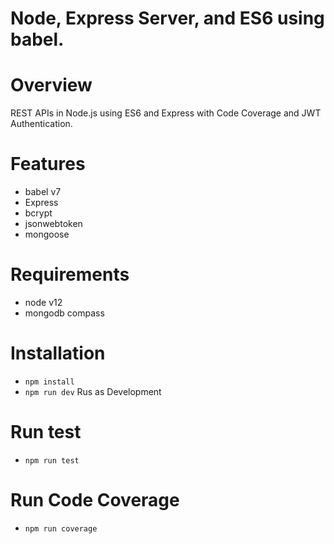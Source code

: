 # Node, Express Server, and ES6 using babel.

# Overview
REST APIs in Node.js using ES6 and Express with Code Coverage and JWT Authentication.

# Features
 * babel v7
 * Express
 * bcrypt
 * jsonwebtoken
 * mongoose
 
# Requirements
 * node v12
 * mongodb compass
 
# Installation
 * `npm install`
 * `npm run dev` Rus as Development

# Run test
 * `npm run test`

# Run Code Coverage
 * `npm run coverage`
